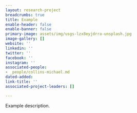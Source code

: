 ```yaml
---
layout: research-project
breadcrumbs: true
title: Example
enable-header: false
enable-banner: false
primary-image: assets/img/usgs-lzx8eyjdrra-unsplash.jpg
image-gallery: []
website: ''
linkedin: ''
twitter: ''
facebook: ''
instagram: ''
associated-people:
- _people/collins-michael.md
dated-added: 
link-title: ''
associated-project-leaders: []

---
```

Example description.
